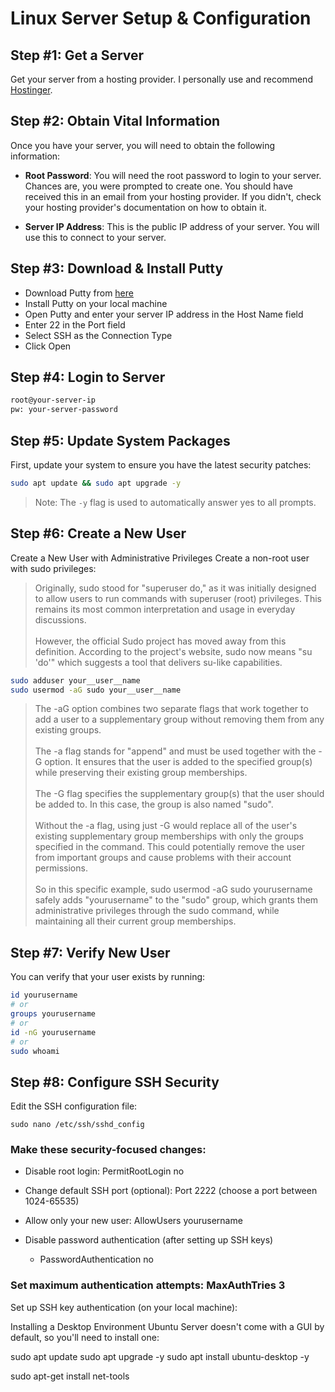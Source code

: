 # Linux Server Setup & Configuration

## Step #1: Get a Server 

Get your server from a hosting provider. I personally use and recommend [Hostinger](https://hostinger.com?REFERRALCODE=5Q1DARRENHDY). 

## Step #2: Obtain Vital Information

Once you have your server, you will need to obtain the following information:

- **Root Password**: You will need the root password to login to your server. Chances are, you were prompted to create one. You should have received this in an email from your hosting provider. If you didn't, check your hosting provider's documentation on how to obtain it.

- **Server IP Address**: This is the public IP address of your server. You will use this to connect to your server.

## Step #3: Download & Install Putty

- Download Putty from [here](https://www.chiark.greenend.org.uk/~sgtatham/putty/latest.html)
- Install Putty on your local machine
- Open Putty and enter your server IP address in the Host Name field
- Enter 22 in the Port field
- Select SSH as the Connection Type
- Click Open

## Step #4: Login to Server

```bash
root@your-server-ip
pw: your-server-password
```
## Step #5: Update System Packages

First, update your system to ensure you have the latest security patches:

```bash
sudo apt update && sudo apt upgrade -y
```

> Note: The `-y` flag is used to automatically answer yes to all prompts.

## Step #6: Create a New User

Create a New User with Administrative Privileges
Create a non-root user with sudo privileges:

> Originally, sudo stood for "superuser do," as it was initially designed to allow users to run commands with superuser (root) privileges. This remains its most common interpretation and usage in everyday discussions. <br><br>However, the official Sudo project has moved away from this definition. According to the project's website, sudo now means "su 'do'" which suggests a tool that delivers su-like capabilities.

```bash
sudo adduser your__user__name
sudo usermod -aG sudo your__user__name
```

> The -aG option combines two separate flags that work together to add a user to a supplementary group without removing them from any existing groups.
<br><br>The -a flag stands for "append" and must be used together with the -G option. It ensures that the user is added to the specified group(s) while preserving their existing group memberships.
<br><br>The -G flag specifies the supplementary group(s) that the user should be added to. In this case, the group is also named "sudo".
<br><br>Without the -a flag, using just -G would replace all of the user's existing supplementary group memberships with only the groups specified in the command. This could potentially remove the user from important groups and cause problems with their account permissions.
<br><br>So in this specific example, sudo usermod -aG sudo yourusername safely adds "yourusername" to the "sudo" group, which grants them administrative privileges through the sudo command, while maintaining all their current group memberships.

## Step #7: Verify New User

You can verify that your user exists by running:

```bash
id yourusername
# or
groups yourusername
# or 
id -nG yourusername
# or
sudo whoami
```

## Step #8: Configure SSH Security

Edit the SSH configuration file:

```
sudo nano /etc/ssh/sshd_config
```

### Make these security-focused changes:

- Disable root login: PermitRootLogin no
- Change default SSH port (optional): Port 2222 (choose a port between 1024-65535)
- Allow only your new user: AllowUsers yourusername








- Disable password authentication (after setting up SSH keys)   
    - PasswordAuthentication no

### Set maximum authentication attempts: MaxAuthTries 3

Set up SSH key authentication (on your local machine):




Installing a Desktop Environment
Ubuntu Server doesn't come with a GUI by default, so you'll need to install one:

sudo apt update
sudo apt upgrade -y
sudo apt install ubuntu-desktop -y




sudo apt-get install net-tools
